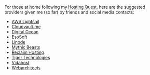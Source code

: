 <!--
.. title: Questing Beasts
.. slug: questing_beasts
.. date: 2018-04-08 15:46:29 UTC-05:00
.. tags: hosting
.. category: 
.. link: 
.. description: 
.. type: text
-->

For those at home following my [Hosting Quest](link://slug/hosting_quest), here are the suggested providers given me (so far) by friends and social media contacts:

 - [AWS Lightsail](https://aws.amazon.com/lightsail/)
 - [Cloudvault.me](https://cloudvault.me/)
 - [Digital Ocean](https://www.digitalocean.com/)
 - [EsoSoft](http://esosoft.com/webhosting/)
 - [Linode](https://www.linode.com/)
 - [Mythic Beasts](https://www.mythic-beasts.com/)
 - [Reclaim Hosting](https://reclaimhosting.com)
 - [Tiger Technologies](https://www.tigertech.net/)
 - [Vidahost](https://www.vidahost.com/web-hosting/pricing)
 - [Webarchitects](https://www.webarchitects.co.uk/shared-hosting)





